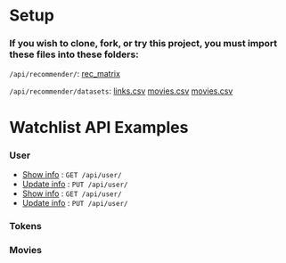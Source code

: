 # Setup
### If you wish to clone, fork, or try this project, you must import these files into these folders:

```/api/recommender/```:
[rec_matrix](https://drive.google.com/file/d/1huQuE2Jokvj0Y6QYGHNlvYKwqRRiLkYf/view?usp=sharing)

`/api/recommender/datasets`:
[links.csv](https://drive.google.com/file/d/1zM2nfCBWXAGCh7qiY7uweVQ_O9U5zZ1i/view?usp=sharing)
[movies.csv](https://drive.google.com/file/d/1wYmaYjy9BXRv6FXrr4XnJrLOVkJh9n6_/view?usp=sharing)
[movies.csv](https://drive.google.com/file/d/1wYmaYjy9BXRv6FXrr4XnJrLOVkJh9n6_/view?usp=sharing)









# Watchlist API Examples
### User
* [Show info](users/get.md) : `GET /api/user/`
* [Update info](users/put.md) : `PUT /api/user/`
* [Show info](users/get.md) : `GET /api/user/`
* [Update info](users/put.md) : `PUT /api/user/`


### Tokens

### Movies
